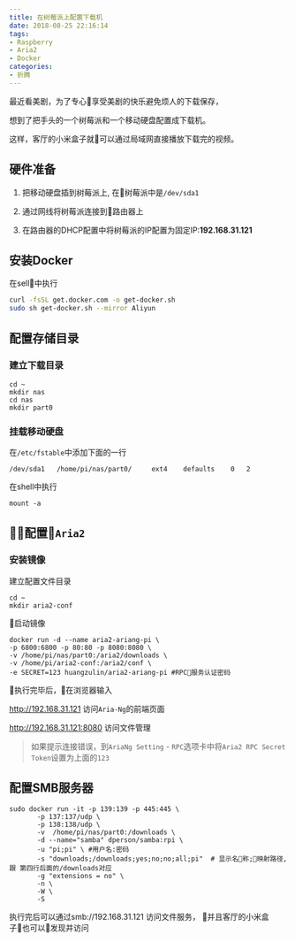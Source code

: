 ```yaml
---
title: 在树莓派上配置下载机
date: 2018-08-25 22:16:14
tags: 
- Raspberry
- Aria2
- Docker
categories: 
- 折腾
---
```


最近看美剧，为了专心享受美剧的快乐避免烦人的下载保存，

想到了把手头的一个树莓派和一个移动硬盘配置成下载机。

这样，客厅的小米盒子就可以通过局域网直接播放下载完的视频。

<!-- more -->

## 硬件准备

1. 把移动硬盘插到树莓派上, 在树莓派中是`/dev/sda1`

2. 通过网线将树莓派连接到路由器上

3. 在路由器的DHCP配置中将树莓派的IP配置为固定IP:**192.168.31.121**


## 安装Docker

在sell中执行

```sh
curl -fsSL get.docker.com -o get-docker.sh
sudo sh get-docker.sh --mirror Aliyun
```

## 配置存储目录

### 建立下载目录

```
cd ~
mkdir nas
cd nas 
mkdir part0
```

### 挂载移动硬盘

在`/etc/fstable`中添加下面的一行

```
/dev/sda1   /home/pi/nas/part0/     ext4    defaults    0   2
```

在shell中执行

```
mount -a
```

## 配置`Aria2`

### 安装镜像

建立配置文件目录

```
cd ~
mkdir aria2-conf
```

启动镜像

```shell
docker run -d --name aria2-ariang-pi \
-p 6800:6800 -p 80:80 -p 8080:8080 \
-v /home/pi/nas/part0:/aria2/downloads \
-v /home/pi/aria2-conf:/aria2/conf \
-e SECRET=123 huangzulin/aria2-ariang-pi #RPC服务认证密码
```

执行完毕后，在浏览器输入

http://192.168.31.121 访问`Aria-Ng`的前端页面

http://192.168.31.121:8080 访问文件管理

> 如果提示连接错误，到`AriaNg Setting` - `RPC`选项卡中将`Aria2 RPC Secret Token`设置为上面的`123`


## 配置SMB服务器

```
sudo docker run -it -p 139:139 -p 445:445 \
       -p 137:137/udp \
       -p 138:138/udp \
       -v  /home/pi/nas/part0:/downloads \
       -d --name="samba" dperson/samba:rpi \
       -u "pi;pi" \ #用户名:密码
       -s "downloads;/downloads;yes;no;no;all;pi"  # 显示名称;映射路径,跟 第四行后面的/downloads对应
       -g "extensions = no" \
       -n \
       -W \
       -S 
```

执行完后可以通过smb://192.168.31.121 访问文件服务， 并且客厅的小米盒子也可以发现并访问